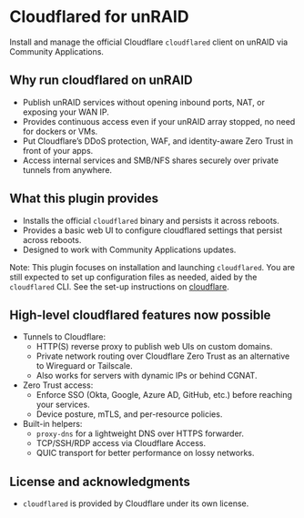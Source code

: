 # Cloudflared for unRAID
Install and manage the official Cloudflare `cloudflared` client on unRAID via Community Applications.

## Why run cloudflared on unRAID
- Publish unRAID services without opening inbound ports, NAT, or exposing your WAN IP.
- Provides continuous access even if your unRAID array stopped, no need for dockers or VMs.
- Put Cloudflare’s DDoS protection, WAF, and identity-aware Zero Trust in front of your apps.
- Access internal services and SMB/NFS shares securely over private tunnels from anywhere.

## What this plugin provides
- Installs the official `cloudflared` binary and persists it across reboots.
- Provides a basic web UI to configure cloudflared settings that persist across reboots.
- Designed to work with Community Applications updates.

Note: This plugin focuses on installation and launching `cloudflared`. You are still expected to set up configuration
files as needed, aided by the `cloudflared` CLI. See the set-up instructions on 
[cloudflare](https://developers.cloudflare.com/cloudflare-one/connections/connect-networks/do-more-with-tunnels/local-management/).

## High-level cloudflared features now possible
- Tunnels to Cloudflare:
  - HTTP(S) reverse proxy to publish web UIs on custom domains.
  - Private network routing over Cloudflare Zero Trust as an alternative to Wireguard or Tailscale.
  - Also works for servers with dynamic IPs or behind CGNAT.
- Zero Trust access:
  - Enforce SSO (Okta, Google, Azure AD, GitHub, etc.) before reaching your services.
  - Device posture, mTLS, and per-resource policies.
- Built-in helpers:
  - `proxy-dns` for a lightweight DNS over HTTPS forwarder.
  - TCP/SSH/RDP access via Cloudflare Access.
  - QUIC transport for better performance on lossy networks.

## License and acknowledgments
- `cloudflared` is provided by Cloudflare under its own license.